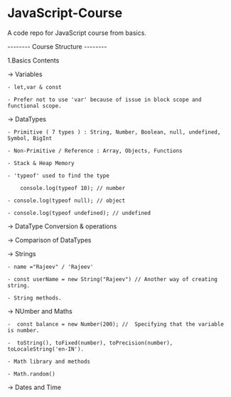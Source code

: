 # JavaScript-Course
A code repo for JavaScript course from basics.

-------- Course Structure --------

1.Basics Contents

-> Variables

    - let,var & const 

    - Prefer not to use 'var' because of issue in block scope and functional scope.

-> DataTypes

    - Primitive ( 7 types ) : String, Number, Boolean, null, undefined, Symbol, BigInt

    - Non-Primitive / Reference : Array, Objects, Functions

    - Stack & Heap Memory

    - 'typeof' used to find the type

        console.log(typeof 10); // number

    - console.log(typeof null); // object
    
    - console.log(typeof undefined); // undefined

-> DataType Conversion & operations

-> Comparison of DataTypes

-> Strings

    - name ="Rajeev" / 'Rajeev'

    - const userName = new String("Rajeev") // Another way of creating string.

    - String methods.

-> NUmber and Maths

    -  const balance = new Number(200); //  Specifying that the variable is number.

    -  toString(), toFixed(number), toPrecision(number), toLocaleString('en-IN').

    - Math library and methods

    - Math.random()

-> Dates and Time


